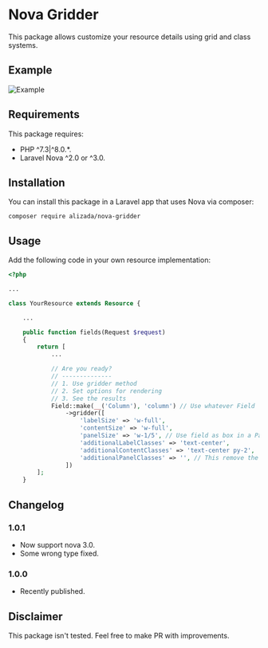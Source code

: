 # Nova Gridder

This package allows customize your resource details using grid and class systems.

## Example

![Example](https://github.com/demency/nova-gridder/blob/master/example.png)

## Requirements

This package requires:

- PHP ^7.3|^8.0.*.
- Laravel Nova ^2.0 or ^3.0.

##  Installation

You can install this package in a Laravel app that uses Nova via composer:

```
composer require alizada/nova-gridder
```

## Usage

Add the following code in your own resource implementation:

```php
<?php

...

class YourResource extends Resource {

    ...

    public function fields(Request $request)
    {
        return [
            ...

            // Are you ready?
            // --------------
            // 1. Use gridder method
            // 2. Set options for rendering
            // 3. See the results
            Field::make(__('Column'), 'column') // Use whatever Field
                ->gridder([
                    'labelSize' => 'w-full',
                    'contentSize' => 'w-full',
                    'panelSize' => 'w-1/5', // Use field as box in a Panel
                    'additionalLabelClasses' => 'text-center',
                    'additionalContentClasses' => 'text-center py-2',
                    'additionalPanelClasses' => '', // This remove the border-bottom per field
                ])
        ];
    }
```

## Changelog

### 1.0.1

- Now support nova 3.0.
- Some wrong type fixed.

### 1.0.0

- Recently published.

## Disclaimer

This package isn't tested. Feel free to make PR with improvements.


